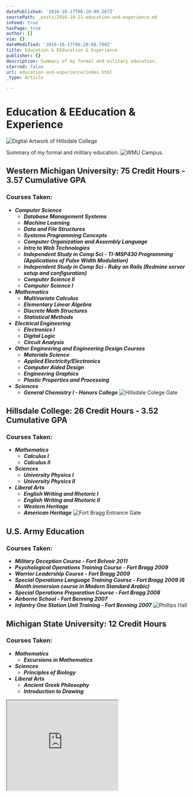 ```yaml
---
datePublished: '2016-10-17T06:20:09.267Z'
sourcePath: _posts/2016-10-11-education-and-experience.md
inFeed: true
hasPage: true
author: []
via: {}
dateModified: '2016-10-17T06:20:08.700Z'
title: Education & EEducation & Experience
publisher: {}
description: Summary of my formal and military education.
starred: false
url: education-and-experience/index.html
_type: Article

---
```

# Education & EEducation & Experience
![Digital Artwork of Hillsdale College](https://the-grid-user-content.s3-us-west-2.amazonaws.com/4ba21a0b-039b-4aac-a8e3-209f6fdafc57.jpg)

Summary of my formal and military education.
![WMU Campus.](https://the-grid-user-content.s3-us-west-2.amazonaws.com/ff958191-3b6b-4fe7-9b1d-f6be1cbed4c7.jpg)

## **Western Michigan University: 75 Credit Hours - 3.57 Cumulative GPA**

### Courses Taken:

* _**Computer Science**_
  * _**Database Management Systems**_
  * _**Machine Learning**_
  * _**Data and File Structures**_
  * _**Systems Programming Concepts**_
  * _**Computer Organization and Assembly Language**_
  * _**Intro to Web Technologies**_
  * _**Independent Study in Comp Sci - TI-MSP430 Programming (Applications of Pulse Width Modulation)**_
  * _**Independent Study in Comp Sci - Ruby on Rails (Redmine server setup and configuration)**_
  * _**Computer Science II**_
  * _**Computer Science I**_
* _**Mathematics**_
  * _**Multivariate Calculus**_
  * _**Elementary Linear Algebra**_
  * _**Discrete Math Structures**_
  * _**Statistical Methods**_
* _**Electrical Engineering**_
  * _**Electronics I**_
  * _**Digital Logic**_
  * _**Circuit Analysis**_
* _**Other Engineering and Engineering Design Courses**_
  * _**Materials Science**_
  * _**Applied Electricity/Electronics**_
  * _**Computer Aided Design**_
  * _**Engineering Graphics**_
  * _**Plastic Properties and Processing**_
* _**Sciences**_
  * _**General Chemistry I - Honors College**_
![Hillsdale Colege Gate](https://the-grid-user-content.s3-us-west-2.amazonaws.com/edfa05f6-4fd8-4097-8f0d-2457987350e7.jpg)

## **Hillsdale College: 26 Credit Hours - 3.52 Cumulative GPA**

### Courses Taken:

* _**Mathematics**_
  * _**Calculus I**_
  * _**Calculus II**_
* _**Sciences**_
  * _**University Physics I**_
  * _**University Physics II**_
* _**Liberal Arts**_
  * _**English Writing and Rhetoric I**_
  * _**English Writing and Rhetoric II**_
  * _**Western Heritage**_
  * _**American Heritage**_
![Fort Bragg Entrance Gate](https://the-grid-user-content.s3-us-west-2.amazonaws.com/4f48ca48-3832-4f34-ad88-89a56836a86f.jpg)

## **U.S. Army Education**

### Courses Taken:

* _**Military Deception Course - Fort Belvoir 2011**_
* _**Psychological Operations Training Course - Fort Bragg 2009**_
* _**Warrior Leadership Course - Fort Bragg 2009**_
* _**Special Operations Language Training Course - Fort Bragg 2009 (6 Month immersion course in Modern Standard Arabic)**_
* _**Special Operations Preparation Course - Fort Bragg 2008**_
* _**Airborne School - Fort Benning 2007**_
* _**Infantry One Station Unit Training - Fort Benning 2007**_
![Phillips Hall](https://the-grid-user-content.s3-us-west-2.amazonaws.com/fc911e0e-946a-421d-b6f8-0724e8eebc5e.jpg)

## **Michigan State University: 12 Credit Hours**

### Courses Taken:

* _**Mathematics**_
  * _**Excursions in Mathematics**_
* _**Sciences**_
  * _**Principles of Biology**_
* _**Liberal Arts**_
  * _**Ancient Greek Philosophy**_
  * _**Introduction to Drawing**_

<iframe src="https://the-grid.github.io/ed-userhtml/?g=eJxFkcFPwyAUxu_7K3oDDKPWwzR2Ndmi8TYvemp6QPrGWFqoQG2Wdf-70E69AO97P768D9ZOWNX5p0WS4H2vhVdGY0UdNVRSSzltyVmV6NUY2cBG8-bklXBvn0cQHlWFzVVpqyIu4_h3n5yjXRTZVzFv41hWhHW9O2BuZd-C9o5c6NRsiuxGw5A8cw-Y5LxwTFgIxUsDEcSG0GDYBl2Cv4pue3rncsdbCO3ytso54-6kRZGFk7OikHnLOm4DujM1MKUdWL-FvbGAY6zgeCF4ULo2A62NmGaiaH4PRNHB-849pukwDExO8Zf8Nz8Tpk3_q6MLvOSI5IvgKjlG8_yIJuhjs1zdZw9ZdrdaZlHgvTeRnEEHuo5qxyV8Kxgmj3V6_ZUfFKSJPA" height="244" style=""></iframe>